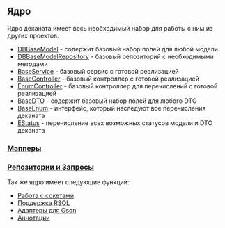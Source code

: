 ## Ядро

Ядро деканата имеет весь необходимый набор для работы с ним из других проектов.

- [DBBaseModel](https://github.com/yamaxila/Dean-backend/tree/dev/core/src/main/java/by/vstu/dean/models/DBBaseModel.java) -
  содержит базовый набор полей для любой модели
- [DBBaseModelRepository](https://github.com/yamaxila/Dean-backend/tree/dev/core/src/main/java/by/vstu/dean/core/repo/DBBaseModelRepository.java) -
    базовый репозиторий с необходимыми методами
- [BaseService](https://github.com/yamaxila/Dean-backend/tree/dev/core/src/main/java/by/vstu/dean/core/services/BaseService.java) -
  базовый сервис с готовой реализацией
- [BaseController](https://github.com/yamaxila/Dean-backend/tree/dev/core/src/main/java/by/vstu/dean/core/controllers/common/BaseController.java) -
  базовый контроллер с готовой реализацией
- [EnumController](https://github.com/yamaxila/Dean-backend/tree/dev/core/src/main/java/by/vstu/dean/core/controllers/common/EnumController.java) -
  базовый контроллер для перечислений с готовой реализацией
- [BaseDTO](https://github.com/yamaxila/Dean-backend/tree/dev/core/src/main/java/by/vstu/dean/core/dto/BaseDTO.java) - 
  содержит базовый набор полей для любого DTO
- [BaseEnum](https://github.com/yamaxila/Dean-backend/tree/dev/core/src/main/java/by/vstu/dean/core/enums/BaseEnum.java) -
  интерфейс, который наследуют все перечисления деканата  
- [EStatus](https://github.com/yamaxila/Dean-backend/tree/dev/core/src/main/java/by/vstu/dean/core/enums/EStatua.java) -
  перечисление всех возможных статусов модели и DTO деканата  

### [Мапперы](https://github.com/yamaxila/Dean-backend/tree/dev/docs/mappers.md)
### [Репозитории и Запросы](https://github.com/yamaxila/Dean-backend/tree/dev/docs/repo.md)

Так же ядро имеет следующие функции:

- [Работа с сокетами](https://github.com/yamaxila/Dean-backend/tree/dev/core/src/main/java/by/vstu/dean/core/sockets/)
- [Поддержка RSQL](https://github.com/yamaxila/Dean-backend/tree/dev/core/src/main/java/by/vstu/dean/core/rsql/)
- [Адаптеры для Gson](https://github.com/yamaxila/Dean-backend/tree/dev/core/src/main/java/by/vstu/dean/adapters/)
- [Аннотации](https://github.com/yamaxila/Dean-backend/tree/dev/core/src/main/java/by/vstu/dean/anotations/)